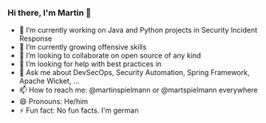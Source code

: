 ### Hi there, I'm Martin 👋

- 🔭 I’m currently working on Java and Python projects in Security Incident Response
- 🌱 I’m currently growing offensive skills 
- 👯 I’m looking to collaborate on open source of any kind
- 🤔 I’m looking for help with best practices in 
- 💬 Ask me about DevSecOps, Security Automation, Spring Framework, Apache Wicket, ...
- 📫 How to reach me: @martinspielmann or @martspielmann everywhere
- 😄 Pronouns: He/him
- ⚡ Fun fact: No fun facts. I'm german 
